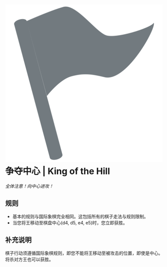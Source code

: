 # ![KingOfTheHill](https://github.com/gbtami/pychess-variants/blob/master/static/icons/koth.svg) 争夺中心 | King of the Hill

_全体注意！向中心进攻！_

## 规则

* 基本的规则与国际象棋完全相同。这包括所有的棋子走法与规则限制。
* 当您将王移动至棋盘中心(d4, d5, e4, e5)时，您立即获胜。

## 补充说明

棋子行动须遵循国际象棋规则，即您不能将王移动至被攻击的位置，即使是中心。
将杀对方王也可以获胜。